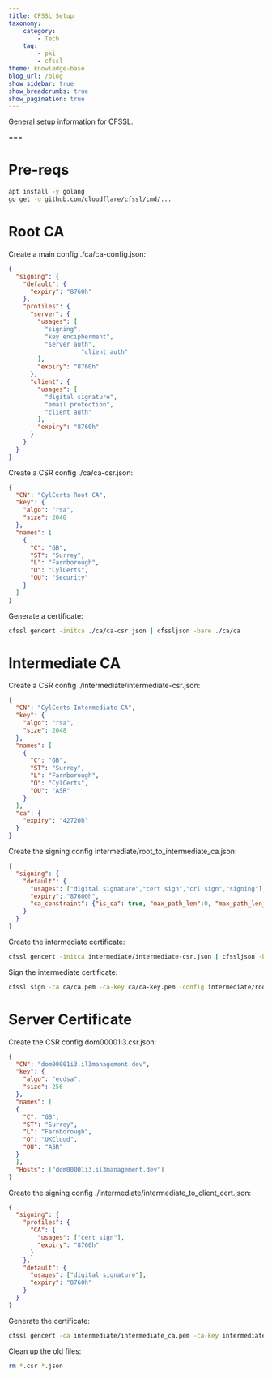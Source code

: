 ```yaml
---
title: CFSSL Setup
taxonomy:
    category:
        - Tech
    tag:
        - pki
        - cfssl
theme: knowledge-base
blog_url: /blog
show_sidebar: true
show_breadcrumbs: true
show_pagination: true
---
```


General setup information for CFSSL.

===

# Pre-reqs
```sh
apt install -y golang
go get -u github.com/cloudflare/cfssl/cmd/...
```

# Root CA
Create a main config ./ca/ca-config.json:
```json
{
  "signing": {
    "default": {
      "expiry": "8760h"
    },
    "profiles": {
      "server": {
        "usages": [
          "signing",
          "key encipherment",
          "server auth",
					"client auth"
        ],
        "expiry": "8760h"
      },
      "client": {
        "usages": [
          "digital signature",
          "email protection",
          "client auth"
        ],
        "expiry": "8760h"
      }
    }
  }
}
```

Create a CSR config ./ca/ca-csr.json:
```json
{
  "CN": "CylCerts Root CA",
  "key": {
    "algo": "rsa",
    "size": 2048
  },
  "names": [
    {
      "C": "GB",
      "ST": "Surrey",
      "L": "Farnborough",
      "O": "CylCerts",
      "OU": "Security"
    }
  ]
}
```

Generate a certificate:

```sh
cfssl gencert -initca ./ca/ca-csr.json | cfssljson -bare ./ca/ca
```

# Intermediate CA
Create a CSR config ./intermediate/intermediate-csr.json:
```json
{
  "CN": "CylCerts Intermediate CA",
  "key": {
    "algo": "rsa",
    "size": 2048
  },
  "names": [
    {
      "C": "GB",
      "ST": "Surrey",
      "L": "Farnborough",
      "O": "CylCerts",
      "OU": "ASR"
    }
  ],
  "ca": {
    "expiry": "42720h"
  }
}
```

Create the signing config intermediate/root_to_intermediate_ca.json:
```json
{
  "signing": {
    "default": {
      "usages": ["digital signature","cert sign","crl sign","signing"],
      "expiry": "87600h",
      "ca_constraint": {"is_ca": true, "max_path_len":0, "max_path_len_zero": true}
    }
  }
}
```

Create the intermediate certificate:

```sh
cfssl gencert -initca intermediate/intermediate-csr.json | cfssljson -bare intermediate/intermediate_ca
```

Sign the intermediate certificate:

```sh
cfssl sign -ca ca/ca.pem -ca-key ca/ca-key.pem -config intermediate/root_to_intermediate_ca.json intermediate/intermediate_ca.csr | cfssljson -bare intermediate/intermediate_ca
```
# Server Certificate
Create the CSR config dom00001i3.csr.json:
```json
{
  "CN": "dom00001i3.il3management.dev",
  "key": {
    "algo": "ecdsa",
    "size": 256
  },
  "names": [
  {
    "C": "GB",
    "ST": "Surrey",
    "L": "Farnborough",
    "O": "UKCloud",
    "OU": "ASR"
  }
  ],
  "Hosts": ["dom00001i3.il3management.dev"]
}
```

Create the signing config ./intermediate/intermediate_to_client_cert.json:
```json
{
  "signing": {
    "profiles": {
      "CA": {
        "usages": ["cert sign"],
        "expiry": "8760h"
      }
    },
    "default": {
      "usages": ["digital signature"],
      "expiry": "8760h"
    }
  }
}
```

Generate the certificate:
```sh
cfssl gencert -ca intermediate/intermediate_ca.pem -ca-key intermediate/intermediate_ca-key.pem -config intermediate/intermediate_to_client_cert.json dom00001i3.il3management.dev.json | cfssljson -bare certs/dom00001i3.il3management.dev
```

Clean up the old files:
```sh
rm *.csr *.json
```